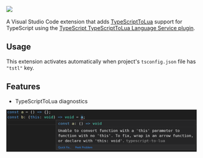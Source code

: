 [![](https://img.shields.io/visual-studio-marketplace/v/typescript-to-lua.vscode-typescript-to-lua?color=g&label=Visual%20Studio%20Marketplace)](https://marketplace.visualstudio.com/items?itemName=typescript-to-lua.vscode-typescript-to-lua)

A Visual Studio Code extension that adds [TypeScriptToLua](https://typescripttolua.github.io)
support for TypeScript using the
[TypeScript TypeScriptToLua Language Service plugin](https://github.com/TypeScriptToLua/typescript-tstl-plugin).

## Usage

This extension activates automatically when project's `tsconfig.json` file has `"tstl"` key.

## Features

- TypeScriptToLua diagnostics

![](/docs/diagnostics.png)
